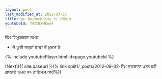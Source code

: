```yaml
---
layout: post
last_modified_at: 2021-03-30
title: ਓਮ ਵਿਮੁਕਥਯਾ ਨਮਹ ੧੧ ਟਾਇਮਸ
youtubeId: lW3tBXMkue4
---
```

 
 
 ਓਮ ਵਿਮੁਕਥਯਾ ਨਮਹ  
 
 -  ਜੋ ਪੂਰੀ ਤਰ੍ਹਾਂ ਬਾਂਡਾਂ ਤੋਂ ਮੁਕਤ ਹੈ 
 
  
 
  
 
 
 
 
 
 


{% include youtubePlayer.html id=page.youtubeId %}
 
[Next]({{ site.baseurl }}{% link  split1/_posts/2012-09-02-ਓਮ ਭਕਥਾਨਾਂ ਪਰਾਮਯੀ ਗਾਠਾਏ ਨਮਹ ੧੧ ਟਾਇਮਸ.md%})
 
